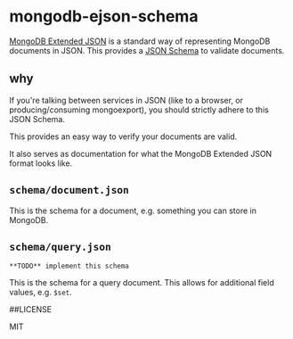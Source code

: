 # mongodb-ejson-schema

[MongoDB Extended JSON](http://docs.mongodb.org/manual/reference/mongodb-extended-json/) is a standard way of representing MongoDB documents in JSON. This provides a [JSON Schema](http://json-schema.org/) to validate documents.

## why

If you're talking between services in JSON (like to a browser, or producing/consuming mongoexport), you should strictly adhere to this JSON Schema.

This provides an easy way to verify your documents are valid.

It also serves as documentation for what the MongoDB Extended JSON format looks like.

## `schema/document.json`

This is the schema for a document, e.g. something you can store in MongoDB.

## `schema/query.json`

`**TODO** implement this schema`

This is the schema for a query document. This allows for additional field values, e.g. `$set`.

##LICENSE

MIT
